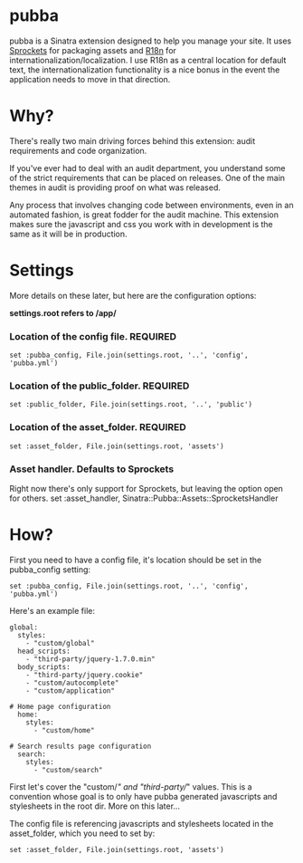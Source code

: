 # pubba

pubba is a Sinatra extension designed to help you manage your site. It uses [Sprockets](https://github.com/sstephenson/sprockets) for packaging assets and [R18n](http://r18n.rubyforge.org/) for internationalization/localization. I use R18n as a central location for default text, the internationalization functionality is a nice bonus in the event the application needs to move in that direction.

# Why?

There's really two main driving forces behind this extension: audit requirements and code organization.

If you've ever had to deal with an audit department, you understand some of the strict requirements that can be placed on releases. One of the main themes in audit is providing proof on what was released.

Any process that involves changing code between environments, even in an automated fashion, is great fodder for the audit machine. This extension makes sure the javascript and css you work with in development is the same as it will be in production.

# Settings

More details on these later, but here are the configuration options:

**settings.root refers to <ProjectRoot>/app/**

### Location of the config file. **REQUIRED**
    set :pubba_config, File.join(settings.root, '..', 'config', 'pubba.yml')

### Location of the public_folder. **REQUIRED**
    set :public_folder, File.join(settings.root, '..', 'public')

### Location of the asset_folder. **REQUIRED**
    set :asset_folder, File.join(settings.root, 'assets')

### Asset handler. **Defaults to Sprockets**
Right now there's only support for Sprockets, but leaving the option open for others.
    set :asset_handler, Sinatra::Pubba::Assets::SprocketsHandler

# How?

First you need to have a config file, it's location should be set in the pubba_config setting:

    set :pubba_config, File.join(settings.root, '..', 'config', 'pubba.yml')

Here's an example file:

    global:
      styles:
        - "custom/global"
      head_scripts:
        - "third-party/jquery-1.7.0.min"
      body_scripts:
        - "third-party/jquery.cookie"
        - "custom/autocomplete"
        - "custom/application"

    # Home page configuration
      home:
        styles:
          - "custom/home"

    # Search results page configuration
      search:
        styles:
          - "custom/search"

First let's cover the "custom/*" and "third-party/*" values. This is a convention whose goal is to only have pubba generated javascripts and stylesheets in the root dir. More on this later...

The config file is referencing javascripts and stylesheets located in the asset_folder, which you need to set by:

    set :asset_folder, File.join(settings.root, 'assets')
